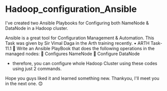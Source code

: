 # Hadoop_configuration_Ansible

I've created two Ansible Playbooks for Configuring both NameNode & DataNode in a Hadoop cluster.

Ansible is a great tool for Configuration Management & Automation. This Task was given by Sir Vimal Daga in the Arth training recently.
▪️ ARTH Task-11.1
🔰 Write an Ansible PlayBook that does the following operations in the managed nodes:
🔹 Configures NameNode
🔹 Configure DataNode
- therefore, you can configure whole Hadoop Cluster using these codes using just 2 commands.

Hope you guys liked it and learned something new. Thankyou, I'll meet you in the next one. 😊
